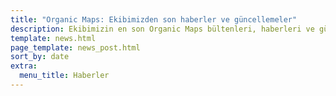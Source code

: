 ```yaml
---
title: "Organic Maps: Ekibimizden son haberler ve güncellemeler"
description: Ekibimizin en son Organic Maps bültenleri, haberleri ve güncellemeleri ile iletişimde kalın
template: news.html
page_template: news_post.html
sort_by: date
extra:
  menu_title: Haberler
---
```


